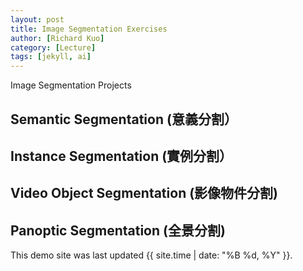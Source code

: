```yaml
---
layout: post
title: Image Segmentation Exercises
author: [Richard Kuo]
category: [Lecture]
tags: [jekyll, ai]
---
```


Image Segmentation Projects 

## Semantic Segmentation (意義分割）

## Instance Segmentation (實例分割）

## Video Object Segmentation (影像物件分割)

## Panoptic Segmentation (全景分割)


This demo site was last updated {{ site.time | date: "%B %d, %Y" }}.

